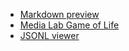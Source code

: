 - [Markdown preview](./markdown-preview)
- [Media Lab Game of Life](./media-lab-game-of-life)
- [JSONL viewer](./jsonl-viewer)
